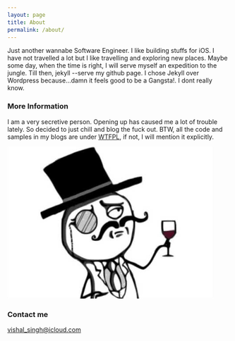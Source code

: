```yaml
---
layout: page
title: About
permalink: /about/
---
```


Just another wannabe Software Engineer. I like building stuffs for iOS. I have not travelled a lot but I like travelling and exploring new places. Maybe some day, when the time is right, I will serve myself an expedition to the jungle. Till then, jekyll --serve my github page. I chose Jekyll over Wordpress because...damn it feels good to be a Gangsta!. I dont really know.


### More Information
I am a very secretive person. Opening up has caused me a lot of trouble lately. So decided to just chill and blog the fuck out. BTW, all the code and samples in my blogs are under [WTFPL](http://www.wtfpl.net), if not, I will mention it explicitly.

![Image alt](/assets/about_me/cheers.png "cheers")

### Contact me
[vishal_singh@icloud.com](mailto:vishal_singh@icloud.com)